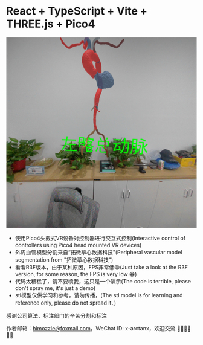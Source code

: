 # React + TypeScript + Vite + THREE.js + Pico4

![preivew](./xr_preview.JPEG)

- 使用Pico4头戴式VR设备对控制器进行交互式控制(Interactive control of controllers using Pico4 head mounted VR devices)
- 外周血管模型分割来自“拓微摹心数据科技"(Peripheral vascular model segmentation from "拓微摹心数据科技")
- 看看R3F版本，由于某种原因，FPS非常低😁(Just take a look at the R3F version, for some reason, the FPS is very low 😁)
- 代码太糟糕了，请不要喷我，这只是一个演示(The code is terrible, please don't spray me, it's just a demo)
- stl模型仅供学习和参考，请勿传播，(The stl model is for learning and reference only, please do not spread it、)

感谢公司算法、标注部门的辛苦分割和标注

作者邮箱：himozzie@foxmail.com，WeChat ID: x-arctanx，欢迎交流 👏🏻👏🏻👏🏻
